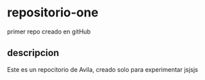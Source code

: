# repositorio-one
primer repo creado en gitHub
## descripcion
Este es un repocitorio de Avila, creado solo para experimentar jsjsjs
